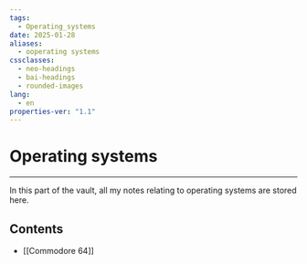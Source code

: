 ```yaml
---
tags:
  - Operating_systems
date: 2025-01-28
aliases:
  - ooperating systems
cssclasses:
  - neo-headings
  - bai-headings
  - rounded-images
lang:
  - en
properties-ver: "1.1"
---
```

# Operating systems

***
In this part of the vault, all my notes relating to operating systems are stored here. 

## Contents
- [[Commodore 64]]